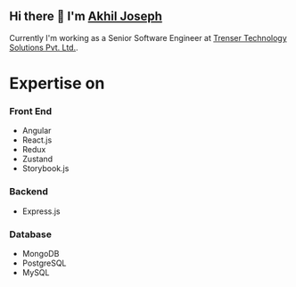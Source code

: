 ## Hi there 👋 I'm [Akhil Joseph](https://akhiljozph.github.io/akhiljozph/)

Currently I'm working as a Senior Software Engineer at [Trenser Technology Solutions Pvt. Ltd.](https://trenser.com).

# Expertise on

### Front End

- Angular
- React.js
- Redux
- Zustand
- Storybook.js

### Backend

- Express.js

### Database

- MongoDB
- PostgreSQL
- MySQL
